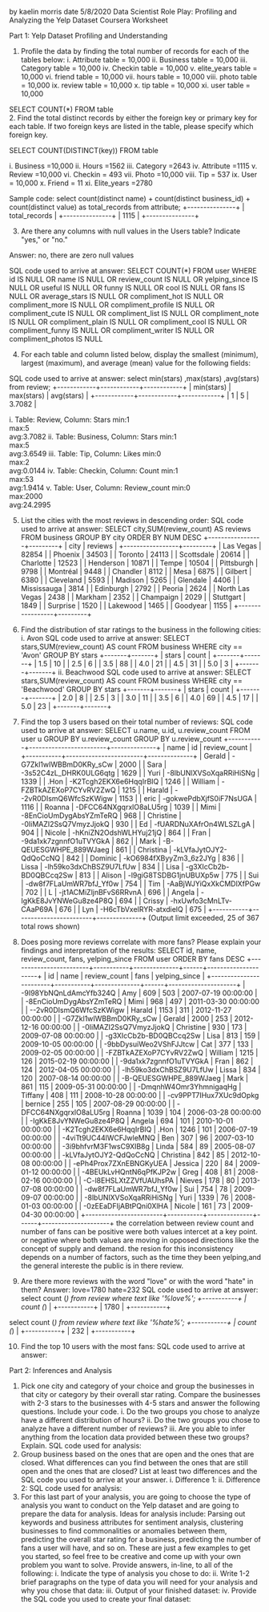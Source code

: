 by kaelin morris
date 5/8/2020
Data Scientist Role Play: Profiling and Analyzing the Yelp Dataset Coursera Worksheet

Part 1: Yelp Dataset Profiling and Understanding

1. Profile the data by finding the total number of records for each of the tables below: 
i. Attribute table = 10,000 
ii. Business table = 10,000 
iii. Category table = 10,000 
iv. Checkin table = 10,000 
v. elite_years table = 10,000 
vi. friend table = 10,000 
vii. hours table = 10,000 
viii. photo table = 10,000 
ix. review table = 10,000 
x. tip table = 10,000 
xi. user table = 10,000 

SELECT COUNT(*)
FROM table    
2. Find the total distinct records by either the foreign key or primary key for each table. If two foreign keys are listed in the table, please specify which foreign key.

SELECT COUNT(DISTINCT(key))
FROM table
    
i. Business =10,000
ii. Hours =1562
iii. Category =2643
iv. Attribute =1115
v. Review =10,000
vi. Checkin = 493
vii. Photo =10,000
viii. Tip = 537
ix. User = 10,000
x. Friend = 11
xi. Elite_years =2780

Sample code:
select count(distinct name)  + count(distinct business_id) + count(distinct value)
as
total_records
from attribute;
+---------------+
| total_records |
+---------------+
|          1115 |
+---------------+

3. Are there any columns with null values in the Users table? Indicate "yes," or "no."

Answer: no, there are zero null values 

SQL code used to arrive at answer:
SELECT COUNT(*)
FROM user
WHERE id IS NULL OR 
name IS NULL OR
review_count IS NULL OR 
yelping_since IS NULL OR
useful IS NULL OR
funny IS NULL OR 
cool IS NULL OR 
fans IS NULL OR 
average_stars IS NULL OR 
compliment_hot IS NULL OR 
compliment_more IS NULL OR
compliment_profile IS NULL OR 
compliment_cute IS NULL OR 
compliment_list IS NULL OR 
compliment_note IS NULL OR
compliment_plain IS NULL OR
compliment_cool IS NULL OR
compliment_funny IS NULL OR 
compliment_writer IS NULL OR 
compliment_photos IS NULL 

4. For each table and column listed below, display the smallest (minimum), largest (maximum), and average (mean) value for the following fields:

SQL code used to arrive at answer:
select min(stars)
,max(stars)
,avg(stars)
from review;
+------------+------------+------------+
| min(stars) | max(stars) | avg(stars) |
+------------+------------+------------+
|          1 |          5 |     3.7082 |
    
i. Table: Review, Column: Stars
min:1	 
max:5	 
avg:3.7082
ii. Table: Business, Column: Stars
min:1	
max:5	
avg:3.6549
iii. Table: Tip, Column: Likes
min:0	
max:2	
avg:0.0144
iv. Table: Checkin, Column: Count
min:1	
max:53		
avg:1.9414
v. Table: User, Column: Review_count
min:0	
max:2000	
avg:24.2995

5. List the cities with the most reviews in descending order:
SQL code used to arrive at answer:
SELECT city,SUM(review_count) AS reviews
FROM business
GROUP BY city
ORDER BY NUM DESC
                +-----------------+---------+
		| city            | reviews |
		+-----------------+---------+
		| Las Vegas       |   82854 |
		| Phoenix         |   34503 |
		| Toronto         |   24113 |
		| Scottsdale      |   20614 |
		| Charlotte       |   12523 |
		| Henderson       |   10871 |
		| Tempe           |   10504 |
		| Pittsburgh      |    9798 |
		| Montréal        |    9448 |
		| Chandler        |    8112 |
		| Mesa            |    6875 |
		| Gilbert         |    6380 |
		| Cleveland       |    5593 |
		| Madison         |    5265 |
		| Glendale        |    4406 |
		| Mississauga     |    3814 |
		| Edinburgh       |    2792 |
		| Peoria          |    2624 |
		| North Las Vegas |    2438 |
		| Markham         |    2352 |
		| Champaign       |    2029 |
		| Stuttgart       |    1849 |
		| Surprise        |    1520 |
		| Lakewood        |    1465 |
		| Goodyear        |    1155 |
		+-----------------+---------+

6. Find the distribution of star ratings to the business in the following cities:
i. Avon
SQL code used to arrive at answer:
SELECT stars,SUM(review_count) AS count
FROM business
WHERE city == 'Avon'
GROUP BY stars
+-------+-------+
| stars | count |
+-------+-------+
|   1.5 |    10 |
|   2.5 |     6 |
|   3.5 |    88 |
|   4.0 |    21 |
|   4.5 |    31 |
|   5.0 |     3 |
+-------+-------+
ii. Beachwood
SQL code used to arrive at answer:
SELECT stars,SUM(review_count) AS count
FROM business
WHERE city == 'Beachwood'
GROUP BY stars
+-------+-------+
| stars | count |
+-------+-------+
|   2.0 |     8 |
|   2.5 |     3 |
|   3.0 |    11 |
|   3.5 |     6 |
|   4.0 |    69 |
|   4.5 |    17 |
|   5.0 |    23 |
+-------+-------+

7. Find the top 3 users based on their total number of reviews:
SQL code used to arrive at answer:
SELECT u.name, u.id, u.review_count
FROM user u
GROUP BY u.review_count
GROUP BY u.review_count
+-----------+------------------------+--------------+
| name      | id                     | review_count |
+-----------+------------------------+--------------+
| Gerald    | -G7Zkl1wIWBBmD0KRy_sCw |         2000 |
| Sara      | -3s52C4zL_DHRK0ULG6qtg |         1629 |
| Yuri      | -8lbUNlXVSoXqaRRiHiSNg |         1339 |
| .Hon      | -K2Tcgh2EKX6e6HqqIrBIQ |         1246 |
| William   | -FZBTkAZEXoP7CYvRV2ZwQ |         1215 |
| Harald    | --2vR0DIsmQ6WfcSzKWigw |         1153 |
| eric      | -gokwePdbXjfS0iF7NsUGA |         1116 |
| Roanna    | -DFCC64NXgqrxlO8aLU5rg |         1039 |
| Mimi      | -8EnCioUmDygAbsYZmTeRQ |          968 |
| Christine | -0IiMAZI2SsQ7VmyzJjokQ |          930 |
| Ed        | -fUARDNuXAfrOn4WLSZLgA |          904 |
| Nicole    | -hKniZN2OdshWLHYuj21jQ |          864 |
| Fran      | -9da1xk7zgnnfO1uTVYGkA |          862 |
| Mark      | -B-QEUESGWHPE_889WJaeg |          861 |
| Christina | -kLVfaJytOJY2-QdQoCcNQ |          842 |
| Dominic   | -kO6984fXByyZm3_6z2JYg |          836 |
| Lissa     | -lh59ko3dxChBSZ9U7LfUw |          834 |
| Lisa      | -g3XIcCb2b-BD0QBCcq2Sw |          813 |
| Alison    | -l9giG8TSDBG1jnUBUXp5w |          775 |
| Sui       | -dw8f7FLaUmWR7bfJ_Yf0w |          754 |
| Tim       | -AaBjWJYiQxXkCMDlXfPGw |          702 |
| L         | -jt1ACMiZljnBFvS6RRvnA |          696 |
| Angela    | -IgKkE8JvYNWeGu8ze4P8Q |          694 |
| Crissy    | -hxUwfo3cMnLTv-CAaP69A |          676 |
| Lyn       | -H6cTbVxeIRYR-atxdielQ |          675 |
+-----------+------------------------+--------------+
(Output limit exceeded, 25 of 367 total rows shown)	

8. Does posing more reviews correlate with more fans?
Please explain your findings and interpretation of the results:
SELECT id,
name,
review_count,
fans,
yelping_since
FROM user
ORDER BY fans DESC
                +------------------------+-----------+--------------+------+---------------------+
		| id                     | name      | review_count | fans | yelping_since       |
		+------------------------+-----------+--------------+------+---------------------+
		| -9I98YbNQnLdAmcYfb324Q | Amy       |          609 |  503 | 2007-07-19 00:00:00 |
		| -8EnCioUmDygAbsYZmTeRQ | Mimi      |          968 |  497 | 2011-03-30 00:00:00 |
		| --2vR0DIsmQ6WfcSzKWigw | Harald    |         1153 |  311 | 2012-11-27 00:00:00 |
		| -G7Zkl1wIWBBmD0KRy_sCw | Gerald    |         2000 |  253 | 2012-12-16 00:00:00 |
		| -0IiMAZI2SsQ7VmyzJjokQ | Christine |          930 |  173 | 2009-07-08 00:00:00 |
		| -g3XIcCb2b-BD0QBCcq2Sw | Lisa      |          813 |  159 | 2009-10-05 00:00:00 |
		| -9bbDysuiWeo2VShFJJtcw | Cat       |          377 |  133 | 2009-02-05 00:00:00 |
		| -FZBTkAZEXoP7CYvRV2ZwQ | William   |         1215 |  126 | 2015-02-19 00:00:00 |
		| -9da1xk7zgnnfO1uTVYGkA | Fran      |          862 |  124 | 2012-04-05 00:00:00 |
		| -lh59ko3dxChBSZ9U7LfUw | Lissa     |          834 |  120 | 2007-08-14 00:00:00 |
		| -B-QEUESGWHPE_889WJaeg | Mark      |          861 |  115 | 2009-05-31 00:00:00 |
		| -DmqnhW4Omr3YhmnigaqHg | Tiffany   |          408 |  111 | 2008-10-28 00:00:00 |
		| -cv9PPT7IHux7XUc9dOpkg | bernice   |          255 |  105 | 2007-08-29 00:00:00 |
		| -DFCC64NXgqrxlO8aLU5rg | Roanna    |         1039 |  104 | 2006-03-28 00:00:00 |
		| -IgKkE8JvYNWeGu8ze4P8Q | Angela    |          694 |  101 | 2010-10-01 00:00:00 |
		| -K2Tcgh2EKX6e6HqqIrBIQ | .Hon      |         1246 |  101 | 2006-07-19 00:00:00 |
		| -4viTt9UC44lWCFJwleMNQ | Ben       |          307 |   96 | 2007-03-10 00:00:00 |
		| -3i9bhfvrM3F1wsC9XIB8g | Linda     |          584 |   89 | 2005-08-07 00:00:00 |
		| -kLVfaJytOJY2-QdQoCcNQ | Christina |          842 |   85 | 2012-10-08 00:00:00 |
		| -ePh4Prox7ZXnEBNGKyUEA | Jessica   |          220 |   84 | 2009-01-12 00:00:00 |
		| -4BEUkLvHQntN6qPfKJP2w | Greg      |          408 |   81 | 2008-02-16 00:00:00 |
		| -C-l8EHSLXtZZVfUAUhsPA | Nieves    |          178 |   80 | 2013-07-08 00:00:00 |
		| -dw8f7FLaUmWR7bfJ_Yf0w | Sui       |          754 |   78 | 2009-09-07 00:00:00 |
		| -8lbUNlXVSoXqaRRiHiSNg | Yuri      |         1339 |   76 | 2008-01-03 00:00:00 |
		| -0zEEaDFIjABtPQni0XlHA | Nicole    |          161 |   73 | 2009-04-30 00:00:00 |
		+------------------------+-----------+--------------+------+---------------------+
the correlation between review count and number of fans can be positive were both values intercet at a key point. or negative
where both values are moving in opposed directions like the concept of supply and demand.
the resion for this inconsistency depends on a number of factors, such as the time they been yelping,and the general intereste the public is in there review.

9. Are there more reviews with the word "love" or with the word "hate" in them?
Answer: 
love=1780
hate=232
SQL code used to arrive at answer:
select
count (*)
from review
where text like '%love%';
+-----------+
| count (*) |
+-----------+
|      1780 |
+-----------+

select
count (*)
from review
where text like '%hate%';
+-----------+
| count (*) |
+-----------+
|       232 |
+-----------+

10. Find the top 10 users with the most fans:
SQL code used to arrive at answer:


Part 2: Inferences and Analysis
1. Pick one city and category of your choice and group the businesses in that city or category by their overall star rating. Compare the businesses with 2-3 stars to the businesses with 4-5 stars and answer the following questions. Include your code.
i. Do the two groups you chose to analyze have a different distribution of hours?
ii. Do the two groups you chose to analyze have a different number of reviews?
iii. Are you able to infer anything from the location data provided between these two groups? Explain.
SQL code used for analysis:
2. Group business based on the ones that are open and the ones that are closed. What differences can you find between the ones that are still open and the ones that are closed? List at least two differences and the SQL code you used to arrive at your answer.
i. Difference 1:
ii. Difference 2:
SQL code used for analysis:
3. For this last part of your analysis, you are going to choose the type of analysis you want to conduct on the Yelp dataset and are going to prepare the data for analysis.
Ideas for analysis include: Parsing out keywords and business attributes for sentiment analysis, clustering businesses to find commonalities or anomalies between them, predicting the overall star rating for a business, predicting the number of fans a user will have, and so on. These are just a few examples to get you started, so feel free to be creative and come up with your own problem you want to solve. Provide answers, in-line, to all of the following:
i. Indicate the type of analysis you chose to do:
ii. Write 1-2 brief paragraphs on the type of data you will need for your analysis and why you chose that data:
iii. Output of your finished dataset:
iv. Provide the SQL code you used to create your final dataset:
